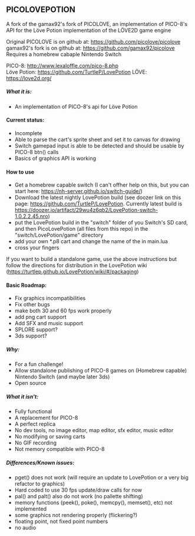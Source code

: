 PICOLOVEPOTION
--------

A fork of the gamax92's fork of PICOLOVE, an implementation of PICO-8's API for the Löve Potion implementation of the LÖVE2D game engine

Original PICOLOVE is on github at: https://github.com/picolove/picolove  
gamax92's fork is on github at: https://github.com/gamax92/picolove  
Requires a homebrew cabaple Nintendo Switch

PICO-8: http://www.lexaloffle.com/pico-8.php  
Löve Potion: https://github.com/TurtleP/LovePotion
LÖVE: https://love2d.org/

##### What it is:

 * An implementation of PICO-8's api for Löve Potion

#### Current status:

 * Incomplete
 * Able to parse the cart's sprite sheet and set it to canvas for drawing
 * Switch gamepad input is able to be detected and should be usable by PICO-8 btn() calls
 * Basics of graphics API is working

#### How to use
 * Get a homebrew capable switch (I can't offher help on this, but you can start here: https://nh-server.github.io/switch-guide/)
 * Download the latest nightly LovePotion build (see doozer link on this page: https://github.com/TurtleP/LovePotion. Currently latest build is https://doozer.io/artifact/29wu4z6qb2/LovePotion-switch-1.0.2.2.45.nro)
 * put the LovePotion build in the "switch" folder of you Switch's SD card, and then PicoLovePotion (all files from this repo) in the "switch/LovePotion/game" directory
 * add your own *.p8 cart and change the name of the in main.lua
 * cross your fingers

 If you want to build a standalone game, use the above instructions but follow the directions for distribution in the LovePotion wiki (https://turtlep.github.io/LovePotion/wiki/#/packaging)

#### Basic Roadmap:

 * Fix graphics incompatibilities
 * Fix other bugs
 * make both 30 and 60 fps work properly
 * add png cart support
 * Add SFX and music support
 * SPLORE support?
 * 3ds support?

##### Why:

 * For a fun challenge!
 * Allow standalone publishing of PICO-8 games on (Homebrew capable) Nintendo Switch (and maybe later 3ds)
 * Open source

##### What it isn't:

 * Fully functional
 * A replacement for PICO-8
 * A perfect replica
 * No dev tools, no image editor, map editor, sfx editor, music editor
 * No modifying or saving carts
 * No GIF recording
 * Not memory compatible with PICO-8

##### Differences/Known issues:

 * pget() does not work (will require an update to LovePotion or a very big refactor to graphics)
 * Hard coded to use 30 fps update/draw calls for now
 * pal() and palt() also do not work (no pallette shifting)
 * memory functions (peek(), poke(), memcpy(), memset(), etc) not implemented
 * some graphics not rendering properly (flickering?)
 * floating point, not fixed point numbers
 * no audio
